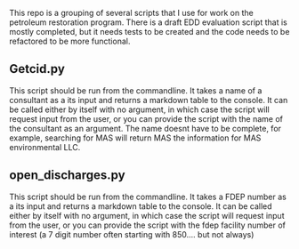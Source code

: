 This repo is a grouping of several scripts that I use for work on the petroleum restoration program. There is a draft EDD evaluation script that is mostly completed, but it needs tests to be created and the code needs to be refactored to be more functional.

Getcid.py
---------
This script should be run from the commandline. It takes a name of a consultant as a its input and returns a markdown table to the console. 
It can be called either by itself with no argument, in which case the script will request input from the user, or you can provide the script with the name of the consultant as an argument. The name doesnt have to be complete, for example, searching for MAS will return MAS the information for MAS environmental LLC.

open_discharges.py
------------------
This script should be run from the commandline. It takes a FDEP number as a its input and returns a markdown table to the console. 
It can be called either by itself with no argument, in which case the script will request input from the user, or you can provide the script with the fdep facility number of interest (a 7 digit number often starting with 850.... but not always)
